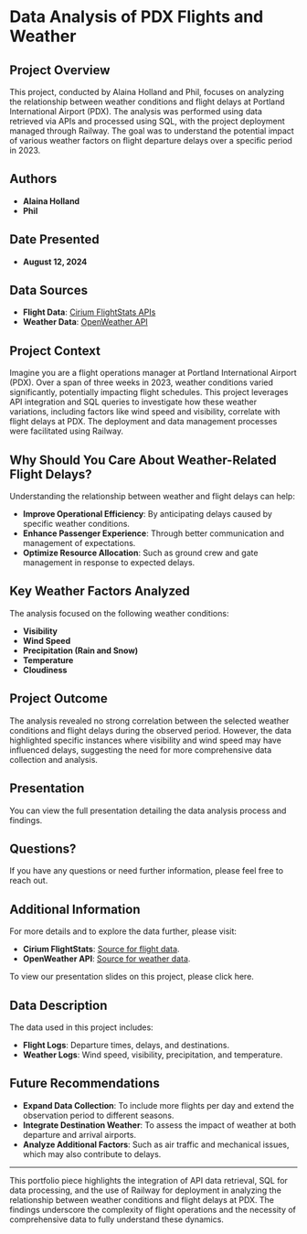 # Data Analysis of PDX Flights and Weather

## Project Overview
This project, conducted by Alaina Holland and Phil, focuses on analyzing the relationship between weather conditions and flight delays at Portland International Airport (PDX). The analysis was performed using data retrieved via APIs and processed using SQL, with the project deployment managed through Railway. The goal was to understand the potential impact of various weather factors on flight departure delays over a specific period in 2023.

## Authors
- **Alaina Holland**
- **Phil**

## Date Presented
- **August 12, 2024**

## Data Sources
- **Flight Data**: [Cirium FlightStats APIs](https://developer.cirium.com/apis/flightstats-apis/flight-status)
- **Weather Data**: [OpenWeather API](https://openweathermap.org/api/one-call-3)

## Project Context
Imagine you are a flight operations manager at Portland International Airport (PDX). Over a span of three weeks in 2023, weather conditions varied significantly, potentially impacting flight schedules. This project leverages API integration and SQL queries to investigate how these weather variations, including factors like wind speed and visibility, correlate with flight delays at PDX. The deployment and data management processes were facilitated using Railway.

## Why Should You Care About Weather-Related Flight Delays?
Understanding the relationship between weather and flight delays can help:
- **Improve Operational Efficiency**: By anticipating delays caused by specific weather conditions.
- **Enhance Passenger Experience**: Through better communication and management of expectations.
- **Optimize Resource Allocation**: Such as ground crew and gate management in response to expected delays.

## Key Weather Factors Analyzed
The analysis focused on the following weather conditions:
- **Visibility**
- **Wind Speed**
- **Precipitation (Rain and Snow)**
- **Temperature**
- **Cloudiness**

## Project Outcome
The analysis revealed no strong correlation between the selected weather conditions and flight delays during the observed period. However, the data highlighted specific instances where visibility and wind speed may have influenced delays, suggesting the need for more comprehensive data collection and analysis.

## Presentation
You can view the full presentation detailing the data analysis process and findings.

## Questions?
If you have any questions or need further information, please feel free to reach out.

## Additional Information
For more details and to explore the data further, please visit:
- **Cirium FlightStats**: [Source for flight data](https://developer.cirium.com/apis/flightstats-apis/flight-status).
- **OpenWeather API**: [Source for weather data](https://openweathermap.org/api/one-call-3).

To view our presentation slides on this project, please click here. 
## Data Description
The data used in this project includes:
- **Flight Logs**: Departure times, delays, and destinations.
- **Weather Logs**: Wind speed, visibility, precipitation, and temperature.

## Future Recommendations
- **Expand Data Collection**: To include more flights per day and extend the observation period to different seasons.
- **Integrate Destination Weather**: To assess the impact of weather at both departure and arrival airports.
- **Analyze Additional Factors**: Such as air traffic and mechanical issues, which may also contribute to delays.

---

This portfolio piece highlights the integration of API data retrieval, SQL for data processing, and the use of Railway for deployment in analyzing the relationship between weather conditions and flight delays at PDX. The findings underscore the complexity of flight operations and the necessity of comprehensive data to fully understand these dynamics.
